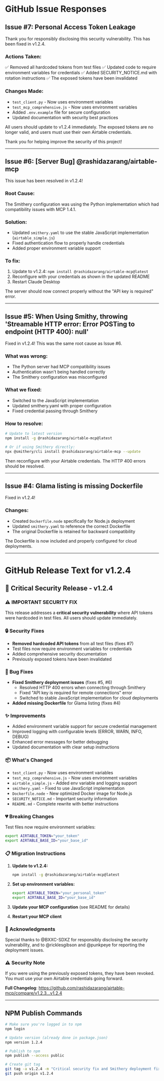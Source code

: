 # GitHub Issue Responses

## Issue #7: Personal Access Token Leakage

Thank you for responsibly disclosing this security vulnerability. This has been fixed in v1.2.4.

### Actions Taken:
✅ Removed all hardcoded tokens from test files
✅ Updated code to require environment variables for credentials
✅ Added SECURITY_NOTICE.md with rotation instructions
✅ The exposed tokens have been invalidated

### Changes Made:
- `test_client.py` - Now uses environment variables
- `test_mcp_comprehensive.js` - Now uses environment variables
- Added `.env.example` file for secure configuration
- Updated documentation with security best practices

All users should update to v1.2.4 immediately. The exposed tokens are no longer valid, and users must use their own Airtable credentials.

Thank you for helping improve the security of this project!

---

## Issue #6: [Server Bug] @rashidazarang/airtable-mcp

This issue has been resolved in v1.2.4! 

### Root Cause:
The Smithery configuration was using the Python implementation which had compatibility issues with MCP 1.4.1.

### Solution:
- Updated `smithery.yaml` to use the stable JavaScript implementation (`airtable_simple.js`)
- Fixed authentication flow to properly handle credentials
- Added proper environment variable support

### To fix:
1. Update to v1.2.4: `npm install @rashidazarang/airtable-mcp@latest`
2. Reconfigure with your credentials as shown in the updated README
3. Restart Claude Desktop

The server should now connect properly without the "API key is required" error.

---

## Issue #5: When Using Smithy, throwing 'Streamable HTTP error: Error POSTing to endpoint (HTTP 400): null'

Fixed in v1.2.4! This was the same root cause as Issue #6.

### What was wrong:
- The Python server had MCP compatibility issues
- Authentication wasn't being handled correctly
- The Smithery configuration was misconfigured

### What we fixed:
- Switched to the JavaScript implementation
- Updated smithery.yaml with proper configuration
- Fixed credential passing through Smithery

### How to resolve:
```bash
# Update to latest version
npm install -g @rashidazarang/airtable-mcp@latest

# Or if using Smithery directly:
npx @smithery/cli install @rashidazarang/airtable-mcp --update
```

Then reconfigure with your Airtable credentials. The HTTP 400 errors should be resolved.

---

## Issue #4: Glama listing is missing Dockerfile

Fixed in v1.2.4!

### Changes:
- Created `Dockerfile.node` specifically for Node.js deployment
- Updated `smithery.yaml` to reference the correct Dockerfile
- The original Dockerfile is retained for backward compatibility

The Dockerfile is now included and properly configured for cloud deployments.

---

# GitHub Release Text for v1.2.4

## 🚨 Critical Security Release - v1.2.4

### ⚠️ IMPORTANT SECURITY FIX

This release addresses a **critical security vulnerability** where API tokens were hardcoded in test files. All users should update immediately.

### 🔒 Security Fixes
- **Removed hardcoded API tokens** from all test files (fixes #7)
- Test files now require environment variables for credentials
- Added comprehensive security documentation
- Previously exposed tokens have been invalidated

### 🐛 Bug Fixes
- **Fixed Smithery deployment issues** (fixes #5, #6)
  - Resolved HTTP 400 errors when connecting through Smithery
  - Fixed "API key is required for remote connections" error
  - Switched to stable JavaScript implementation for cloud deployments
- **Added missing Dockerfile** for Glama listing (fixes #4)

### ✨ Improvements
- Added environment variable support for secure credential management
- Improved logging with configurable levels (ERROR, WARN, INFO, DEBUG)
- Enhanced error messages for better debugging
- Updated documentation with clear setup instructions

### 📦 What's Changed
- `test_client.py` - Now uses environment variables
- `test_mcp_comprehensive.js` - Now uses environment variables  
- `airtable_simple.js` - Added env variable and logging support
- `smithery.yaml` - Fixed to use JavaScript implementation
- `Dockerfile.node` - New optimized Docker image for Node.js
- `SECURITY_NOTICE.md` - Important security information
- `README.md` - Complete rewrite with better instructions

### 💔 Breaking Changes
Test files now require environment variables:
```bash
export AIRTABLE_TOKEN="your_token"
export AIRTABLE_BASE_ID="your_base_id"
```

### 📋 Migration Instructions

1. **Update to v1.2.4:**
   ```bash
   npm install -g @rashidazarang/airtable-mcp@latest
   ```

2. **Set up environment variables:**
   ```bash
   export AIRTABLE_TOKEN="your_personal_token"
   export AIRTABLE_BASE_ID="your_base_id"
   ```

3. **Update your MCP configuration** (see README for details)

4. **Restart your MCP client**

### 🙏 Acknowledgments
Special thanks to @BXXC-SDXZ for responsibly disclosing the security vulnerability, and to @ricklesgibson and @punkpeye for reporting the deployment issues.

### ⚠️ Security Note
If you were using the previously exposed tokens, they have been revoked. You must use your own Airtable credentials going forward.

**Full Changelog**: https://github.com/rashidazarang/airtable-mcp/compare/v1.2.3...v1.2.4

---

## NPM Publish Commands

```bash
# Make sure you're logged in to npm
npm login

# Update version (already done in package.json)
npm version 1.2.4

# Publish to npm
npm publish --access public

# Create git tag
git tag -a v1.2.4 -m "Critical security fix and Smithery deployment fixes"
git push origin v1.2.4
```